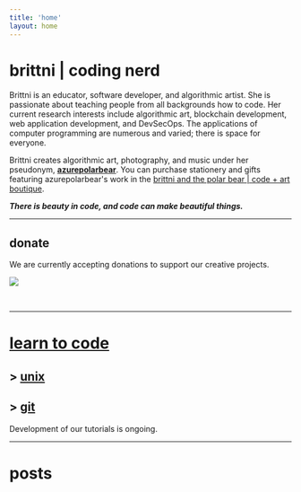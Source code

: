 ```yaml
---
title: 'home'
layout: home
---
```


# brittni | coding nerd

Brittni is an educator, software developer, and algorithmic artist.
She is passionate about teaching people from all backgrounds how to code.
Her current research interests include algorithmic art, blockchain development, web application development,
and DevSecOps. The applications of computer programming are numerous and varied; there is space for everyone.

Brittni creates algorithmic art, photography, and music under her pseudonym, [**azurepolarbear**](https://azurepolarbear.github.io/).
You can purchase stationery and gifts featuring azurepolarbear's work in the [brittni and the polar bear | code + art boutique](https://brittniandthepolarbear.com/).

***There is beauty in code, and code can make beautiful things.***

----

## donate

We are currently accepting donations to support our creative projects.

<div>
  <p>
    <a href="https://www.buymeacoffee.com/brittniandthepolarbear"><img src="https://img.buymeacoffee.com/button-api/?text=Buy me a coffee&emoji=☕&slug=brittniandthepolarbear&button_colour=8828dc&font_colour=ffffff&font_family=Inter&outline_colour=ffffff&coffee_colour=FFDD00" /></a>
  </p>

  <p>
    <script type='text/javascript' src='https://storage.ko-fi.com/cdn/widget/Widget_2.js'></script><script type='text/javascript'>kofiwidget2.init('Support me on Ko-fi', '8828dc', 'O5O717Q6YA');kofiwidget2.draw();</script>
  </p>
<br/>
</div>

----

# [learn to code](./learn-to-code)

## > [unix](./learn-to-code/unix)

## > [git](./learn-to-code/version-control/git)

Development of our tutorials is ongoing.

----

# posts
